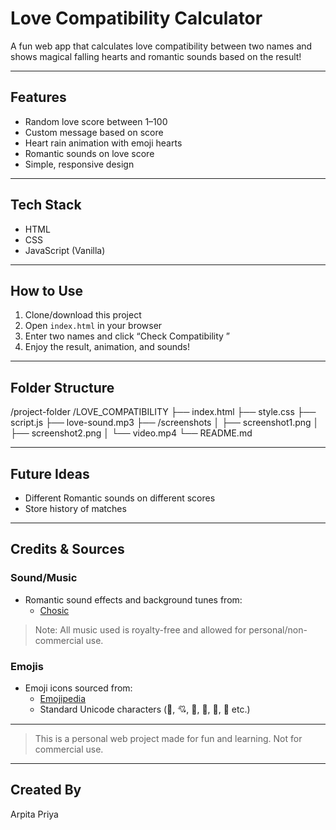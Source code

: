 #  Love Compatibility Calculator

A fun web app that calculates love compatibility between two names and shows magical falling hearts and romantic sounds based on the result!

---

##  Features

-  Random love score between 1–100
-  Custom message based on score
-  Heart rain animation with emoji hearts
-  Romantic sounds on love score
-  Simple, responsive design

---

##  Tech Stack

- HTML
- CSS
- JavaScript (Vanilla)

---

##  How to Use

1. Clone/download this project
2. Open `index.html` in your browser
3. Enter two names and click “Check Compatibility ”
4. Enjoy the result, animation, and sounds!

---

##  Folder Structure

/project-folder
/LOVE_COMPATIBILITY
├── index.html
├── style.css
├── script.js
├── love-sound.mp3
├── /screenshots
│ ├── screenshot1.png
│ ├── screenshot2.png
│ └── video.mp4
└── README.md

---

##  Future Ideas

- Different Romantic sounds on different scores
- Store history of matches

---

##  Credits & Sources

###  Sound/Music
- Romantic sound effects and background tunes from:
  - [Chosic](https://www.chosic.com/free-music/romantic/)

> Note: All music used is royalty-free and allowed for personal/non-commercial use.

###  Emojis
- Emoji icons sourced from:
  - [Emojipedia](https://emojipedia.org/)
  - Standard Unicode characters (💖, 💘, 💝, 💞, 💓, 💜 etc.)

---

> This is a personal web project made for fun and learning. Not for commercial use.

---

##  Created By

Arpita Priya
